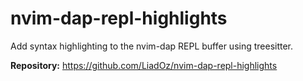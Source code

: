 # nvim-dap-repl-highlights

Add syntax highlighting to the nvim-dap REPL buffer using treesitter.

**Repository:** <https://github.com/LiadOz/nvim-dap-repl-highlights>
